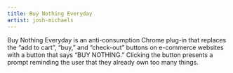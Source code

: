 ```yaml
---
title: Buy Nothing Everyday
artist: josh-michaels
---
```

Buy Nothing Everyday is an anti-consumption Chrome plug-in that replaces the “add to cart”, “buy,” and “check-out” buttons on e-commerce websites with a button that says “BUY NOTHING.” Clicking the button presents a prompt reminding the user that they already own too many things.